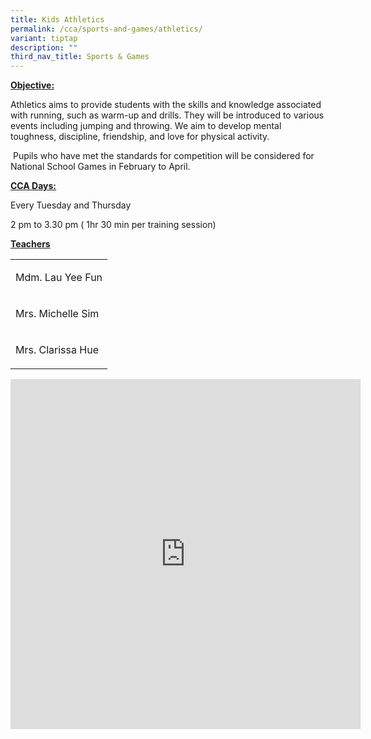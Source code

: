 ```yaml
---
title: Kids Athletics
permalink: /cca/sports-and-games/athletics/
variant: tiptap
description: ""
third_nav_title: Sports & Games
---
```

<p><strong><u>Objective:</u></strong>
</p>
<p>Athletics aims to provide students with the skills and knowledge associated
with running, such as warm-up and drills. They will be introduced to various
events including jumping and throwing. We aim to develop mental toughness,
discipline, friendship, and love for physical activity.</p>
<p>&nbsp;Pupils who have met the standards for competition will be considered
for National School Games in February to April.</p>
<p><strong><u>CCA Days:</u></strong>
</p>
<p>Every Tuesday and Thursday</p>
<p>2 pm to 3.30 pm ( 1hr 30 min per training session)</p>
<p><strong><u>Teachers</u></strong>
</p>
<table style="minWidth: 25px">
<colgroup>
<col>
</colgroup>
<tbody>
<tr>
<td rowspan="1" colspan="1">
<p>Mdm. Lau Yee Fun</p>
</td>
</tr>
<tr>
<td rowspan="1" colspan="1">
<p>Mrs. Michelle Sim</p>
</td>
</tr>
<tr>
<td rowspan="1" colspan="1">
<p>Mrs. Clarissa Hue</p>
</td>
</tr>
</tbody>
</table>
<p></p>
<div class="iframe-wrapper">
<iframe height="560" width="560" allowfullscreen="true" frameborder="0" src="https://docs.google.com/presentation/d/e/2PACX-1vQrzFsXCqzfwXg5purTVlgUagcQE8IDkKKQPkcAKD5K6TfjSu4dRlT69suOH9LwbDBqxMMJlJ2CScHe/embed?start=true&amp;loop=true&amp;delayms=3000"></iframe>
</div>
<p></p>